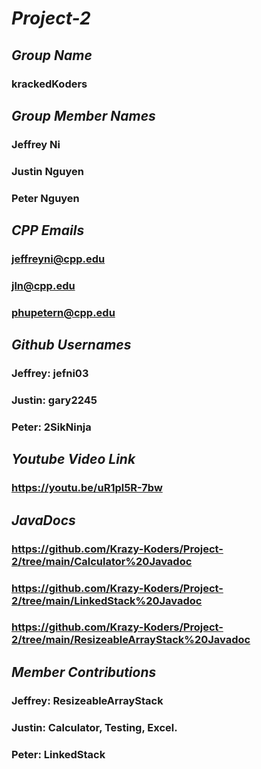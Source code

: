 # *Project-2*
## _Group Name_
### krackedKoders
###
###
###
## _Group Member Names_
### Jeffrey Ni
### Justin Nguyen
### Peter Nguyen
###
###
###
## _CPP Emails_
### jeffreyni@cpp.edu
### jln@cpp.edu
### phupetern@cpp.edu
###
###
###
## _Github Usernames_
### Jeffrey: jefni03
### Justin: gary2245
### Peter: 2SikNinja
###
###
###
## _Youtube Video Link_
### https://youtu.be/uR1pl5R-7bw
###
###
## _JavaDocs_
### https://github.com/Krazy-Koders/Project-2/tree/main/Calculator%20Javadoc
### https://github.com/Krazy-Koders/Project-2/tree/main/LinkedStack%20Javadoc
### https://github.com/Krazy-Koders/Project-2/tree/main/ResizeableArrayStack%20Javadoc
##
## _Member Contributions_
### Jeffrey: ResizeableArrayStack
### Justin: Calculator, Testing, Excel.
### Peter: LinkedStack